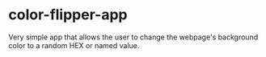 # color-flipper-app
Very simple app that allows the user to change the webpage's background color to a random HEX or named value.
